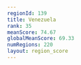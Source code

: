 ```yaml
---
regionId: 139
title: Venezuela
rank: 35
meanScore: 74.67
globalMeanScore: 69.33
numRegions: 220
layout: region_score
---
```

